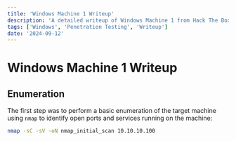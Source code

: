 ```yaml
---
title: 'Windows Machine 1 Writeup'
description: 'A detailed writeup of Windows Machine 1 from Hack The Box.'
tags: ['Windows', 'Penetration Testing', 'Writeup']
date: '2024-09-12'
---
```


# Windows Machine 1 Writeup

## Enumeration

The first step was to perform a basic enumeration of the target machine using `nmap` to identify open ports and services running on the machine:

```bash
nmap -sC -sV -oN nmap_initial_scan 10.10.10.100
```
